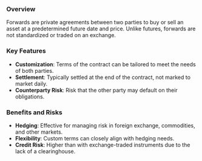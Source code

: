 ### Overview
Forwards are private agreements between two parties to buy or sell an asset at a predetermined future date and price. Unlike futures, forwards are not standardized or traded on an exchange.

### Key Features
- **Customization**: Terms of the contract can be tailored to meet the needs of both parties.
- **Settlement**: Typically settled at the end of the contract, not marked to market daily.
- **Counterparty Risk**: Risk that the other party may default on their obligations.

### Benefits and Risks
- **Hedging**: Effective for managing risk in foreign exchange, commodities, and other markets.
- **Flexibility**: Custom terms can closely align with hedging needs.
- **Credit Risk**: Higher than with exchange-traded instruments due to the lack of a clearinghouse.

